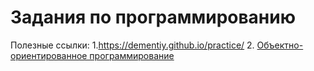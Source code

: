 Задания по программированию
============================

Полезные ссылки:
1.https://dementiy.github.io/practice/
2. [Объектно-ориентированное программирование](https://books.ifmo.ru/file/pdf/2256.pdf)

